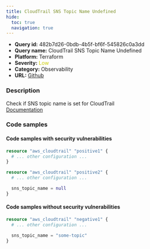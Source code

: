 ```yaml
---
title: CloudTrail SNS Topic Name Undefined
hide:
  toc: true
  navigation: true
---
```


<style>
  .highlight .hll {
    background-color: #ff171742;
  }
  .md-content {
    max-width: 1100px;
    margin: 0 auto;
  }
</style>

-   **Query id:** 482b7d26-0bdb-4b5f-bf6f-545826c0a3dd
-   **Query name:** CloudTrail SNS Topic Name Undefined
-   **Platform:** Terraform
-   **Severity:** <span style="color:#CC0">Low</span>
-   **Category:** Observability
-   **URL:** [Github](https://github.com/Checkmarx/kics/tree/master/assets/queries/terraform/aws/cloudtrail_sns_topic_name_undefined)

### Description
Check if SNS topic name is set for CloudTrail<br>
[Documentation](https://registry.terraform.io/providers/hashicorp/aws/latest/docs/resources/cloudtrail)

### Code samples
#### Code samples with security vulnerabilities
```tf title="Positive test num. 1 - tf file" hl_lines="1 5"
resource "aws_cloudtrail" "positive1" {
  # ... other configuration ...
}

resource "aws_cloudtrail" "positive2" {
  # ... other configuration ...

  sns_topic_name = null
}
```


#### Code samples without security vulnerabilities
```tf title="Negative test num. 1 - tf file"
resource "aws_cloudtrail" "negative1" {
  # ... other configuration ...

  sns_topic_name = "some-topic"
}
```
